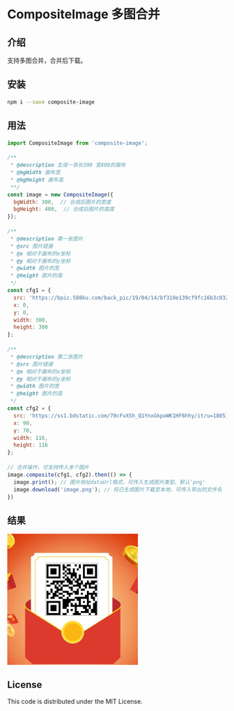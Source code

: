 # CompositeImage 多图合并

## 介绍
支持多图合并，合并后下载。

## 安装
```bash
npm i --save composite-image
```
## 用法
```javascript
import CompositeImage from 'composite-image';

/**
 * @description 生成一张长300 宽400的画布
 * @bgWidth 画布宽
 * @bgHeight 画布高
 **/ 
const image = new CompositeImage({
  bgWidth: 300,  // 合成后图片的宽度
  bgHeight: 400,  // 合成后图片的高度
});

/**
 * @description 第一张图片
 * @src 图片链接
 * @x 相对于画布的x坐标
 * @y 相对于画布的y坐标
 * @width 图片的宽
 * @height 图片的高
 */ 
const cfg1 = {
  src: 'https://bpic.588ku.com/back_pic/19/04/14/bf310e139cf9fc16b3c032caccf6804a.jpg',
  x: 0,
  y: 0,
  width: 300,
  height: 300
};

/**
 * @description 第二张图片
 * @src 图片链接
 * @x 相对于画布的x坐标
 * @y 相对于画布的y坐标
 * @width 图片的宽
 * @height 图片的高
 */ 
const cfg2 = {
  src: 'https://ss1.bdstatic.com/70cFvXSh_Q1YnxGkpoWK1HF6hhy/it/u=1805103632,2396162225&fm=26&gp=0.jpg',
  x: 90,
  y: 70,
  width: 116,
  height: 116
};

// 合并操作，可支持传入多个图片
image.composite(cfg1, cfg2).then(() => {
  image.print(); // 图片地址dataUrl格式，可传入生成图片类型，默认'png'
  image.download('image.png'); // 将已生成图片下载至本地，可传入导出的文件名
})
```

## 结果

![合并结果](https://github.com/FantasyGao/composite-image/blob/master/example/image_eg1.png)

## License
This code is distributed under the MIT License.
